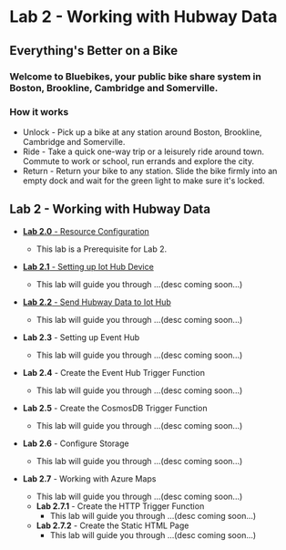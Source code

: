 # Lab 2 - Working with Hubway Data

## Everything's Better on a Bike
### Welcome to Bluebikes, your public bike share system in Boston, Brookline, Cambridge and Somerville.

### How it works
- Unlock - Pick up a bike at any station around Boston, Brookline, Cambridge and Somerville.
- Ride - Take a quick one-way trip or a leisurely ride around town. Commute to work or school, run errands and explore the city.
- Return - Return your bike to any station. Slide the bike firmly into an empty dock and wait for the green light to make sure it's locked.

## Lab 2 - Working with Hubway Data
- [**Lab 2.0** - Resource Configuration]()
    - This lab is a Prerequisite for Lab 2.

- [**Lab 2.1** - Setting up Iot Hub Device](https://github.com/Azure/IoT-Pi-Day/tree/master/Lab%202%20-%20Working%20with%20Hubway%20Data/Lab%202.1%20-%20Setting%20up%20Iot%20Hub%20Device)
    - This lab will guide you through ...(desc coming soon...)
- [**Lab 2.2** - Send Hubway Data to Iot Hub](https://github.com/Azure/IoT-Pi-Day/tree/master/Lab%202%20-%20Working%20with%20Hubway%20Data/Lab%202.2%20-%20Send%20Hubway%20Data%20to%20Iot%20Hub)
    - This lab will guide you through ...(desc coming soon...)
- **Lab 2.3** - Setting up Event Hub
    - This lab will guide you through ...(desc coming soon...)
- **Lab 2.4** - Create the Event Hub Trigger Function
    - This lab will guide you through ...(desc coming soon...)
- **Lab 2.5** - Create the CosmosDB Trigger Function
    - This lab will guide you through ...(desc coming soon...)
- **Lab 2.6** - Configure Storage
    - This lab will guide you through ...(desc coming soon...)
- **Lab 2.7** - Working with Azure Maps
    - This lab will guide you through ...(desc coming soon...)
    - **Lab 2.7.1** - Create the HTTP Trigger Function
        - This lab will guide you through ...(desc coming soon...)
    - **Lab 2.7.2** - Create the Static HTML Page
        - This lab will guide you through ...(desc coming soon...)